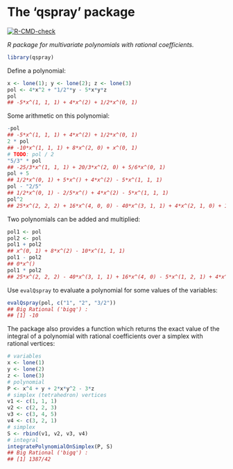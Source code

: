 The ‘qspray’ package
================

<!-- badges: start -->

[![R-CMD-check](https://github.com/stla/qspray/workflows/R-CMD-check/badge.svg)](https://github.com/stla/qspray/actions)
<!-- badges: end -->

*R package for multivariate polynomials with rational coefficients.*

``` r
library(qspray)
```

Define a polynomial:

``` r
x <- lone(1); y <- lone(2); z <- lone(3)
pol <- 4*x^2 + "1/2"*y - 5*x*y*z
pol
## -5*x^(1, 1, 1) + 4*x^(2) + 1/2*x^(0, 1)
```

Some arithmetic on this polynomial:

``` r
-pol
## -5*x^(1, 1, 1) + 4*x^(2) + 1/2*x^(0, 1)
2 * pol
## -10*x^(1, 1, 1) + 8*x^(2, 0) + x^(0, 1)
# TODO: pol / 2
"5/3" * pol
## -25/3*x^(1, 1, 1) + 20/3*x^(2, 0) + 5/6*x^(0, 1)
pol + 5
## 1/2*x^(0, 1) + 5*x^() + 4*x^(2) - 5*x^(1, 1, 1)
pol - "2/5"
## 1/2*x^(0, 1) - 2/5*x^() + 4*x^(2) - 5*x^(1, 1, 1)
pol^2
## 25*x^(2, 2, 2) + 16*x^(4, 0, 0) - 40*x^(3, 1, 1) + 4*x^(2, 1, 0) + 1/4*x^(0, 2, 0) - 5*x^(1, 2, 1)
```

Two polynomials can be added and multiplied:

``` r
pol1 <- pol
pol2 <- pol
pol1 + pol2
## x^(0, 1) + 8*x^(2) - 10*x^(1, 1, 1)
pol1 - pol2
## 0*x^()
pol1 * pol2
## 25*x^(2, 2, 2) - 40*x^(3, 1, 1) + 16*x^(4, 0) - 5*x^(1, 2, 1) + 4*x^(2, 1) + 1/4*x^(0, 2)
```

Use `evalQspray` to evaluate a polynomial for some values of the
variables:

``` r
evalQspray(pol, c("1", "2", "3/2"))
## Big Rational ('bigq') :
## [1] -10
```

The package also provides a function which returns the exact value of
the integral of a polynomial with rational coefficients over a simplex
with rational vertices:

``` r
# variables
x <- lone(1)
y <- lone(2)
z <- lone(3)
# polynomial
P <- x^4 + y + 2*x*y^2 - 3*z
# simplex (tetrahedron) vertices
v1 <- c(1, 1, 1)
v2 <- c(2, 2, 3)
v3 <- c(3, 4, 5)
v4 <- c(3, 2, 1)
# simplex
S <- rbind(v1, v2, v3, v4)
# integral
integratePolynomialOnSimplex(P, S)
## Big Rational ('bigq') :
## [1] 1387/42
```
